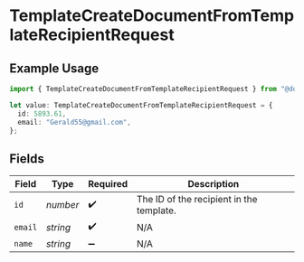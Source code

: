 # TemplateCreateDocumentFromTemplateRecipientRequest

## Example Usage

```typescript
import { TemplateCreateDocumentFromTemplateRecipientRequest } from "@documenso/sdk-typescript/models/operations";

let value: TemplateCreateDocumentFromTemplateRecipientRequest = {
  id: 5893.61,
  email: "Gerald55@gmail.com",
};
```

## Fields

| Field                                    | Type                                     | Required                                 | Description                              |
| ---------------------------------------- | ---------------------------------------- | ---------------------------------------- | ---------------------------------------- |
| `id`                                     | *number*                                 | :heavy_check_mark:                       | The ID of the recipient in the template. |
| `email`                                  | *string*                                 | :heavy_check_mark:                       | N/A                                      |
| `name`                                   | *string*                                 | :heavy_minus_sign:                       | N/A                                      |